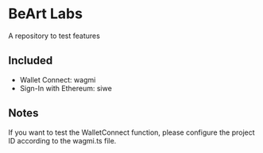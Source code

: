 # BeArt Labs

A repository to test features

## Included 

- Wallet Connect: wagmi
- Sign-In with Ethereum: siwe

## Notes

If you want to test the WalletConnect function, please configure the project ID according to the wagmi.ts file.